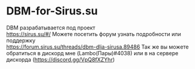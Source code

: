 # DBM-for-Sirus.su
DBM  разрабатывается под проект  
https://sirus.su/#/
Можете посетить форум  узнать подробности или поддержку  
https://forum.sirus.su/threads/dbm-dlja-sirusa.89486
Так же вы можете обратиться в дискорд мне (Lambo(Пары)#4038) или в на сервере дискорда (https://discord.gg/VpQ8fXZYhr)
